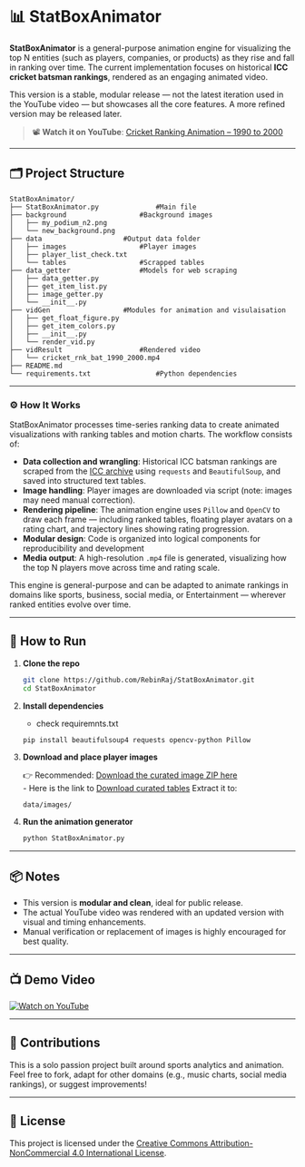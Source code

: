 # 📊 StatBoxAnimator

**StatBoxAnimator** is a general-purpose animation engine for visualizing the top N entities (such as players, companies, or products) as they rise and fall in ranking over time. The current implementation focuses on historical **ICC cricket batsman rankings**, rendered as an engaging animated video.

This version is a stable, modular release — not the latest iteration used in the YouTube video — but showcases all the core features. A more refined version may be released later.

> 📽️ **Watch it on YouTube**: [Cricket Ranking Animation – 1990 to 2000](https://youtu.be/2it1ejeMUxg?si=x3tR690H1IiP3XHM)


---

## 🗂️ Project Structure

```
StatBoxAnimator/
├── StatBoxAnimator.py				#Main file
├── background					#Background images
│   ├── my_podium_n2.png
│   └── new_background.png
├── data					#Output data folder
│   ├── images					#Player images
│   ├── player_list_check.txt		
│   └── tables					#Scrapped tables
├── data_getter					#Models for web scraping
│   ├── data_getter.py
│   ├── get_item_list.py
│   ├── image_getter.py
│   └── __init__.py
├── vidGen					#Modules for animation and visulaisation
│   ├── get_float_figure.py
│   ├── get_item_colors.py
│   ├── __init__.py
│   └── render_vid.py
├── vidResult					#Rendered video
│   └── cricket_rnk_bat_1990_2000.mp4
├── README.md
└── requirements.txt				#Python dependencies
```

---
### ⚙️ How It Works

StatBoxAnimator processes time-series ranking data to create animated visualizations with ranking tables and motion charts. The workflow consists of:

- **Data collection and wrangling**: Historical ICC batsman rankings are scraped from the [ICC archive](https://www.relianceiccrankings.com) using `requests` and `BeautifulSoup`, and saved into structured text tables.
- **Image handling**: Player images are downloaded via script (note: images may need manual correction).
- **Rendering pipeline**: The animation engine uses `Pillow` and `OpenCV` to draw each frame — including ranked tables, floating player avatars on a rating chart, and trajectory lines showing rating progression.
- **Modular design**: Code is organized into logical components for reproducibility and development
- **Media output**: A high-resolution `.mp4` file is generated, visualizing how the top N players move across time and rating scale.

This engine is general-purpose and can be adapted to animate rankings in domains like sports, business, social media, or Entertainment — wherever ranked entities evolve over time.

---

## 🔧 How to Run

1. **Clone the repo**
    ```bash
    git clone https://github.com/RebinRaj/StatBoxAnimator.git
    cd StatBoxAnimator
    ```

2. **Install dependencies**
    - check requiremnts.txt
    ```bash
    pip install beautifulsoup4 requests opencv-python Pillow
    ```

3. **Download and place player images**

    👉 Recommended: [Download the curated image ZIP here](https://drive.google.com/file/d/1HlcYAcI-KswJOxU7k7A3NU5OwtmPAm9N/view?usp=drive_link)  
       - Here is the link to [Download curated tables](https://drive.google.com/file/d/1_nq4hUSniMor5Bxx2Nvg7FSOKRfMk4Je/view?usp=drive_link)
    Extract it to:
    ```
    data/images/
    ```

4. **Run the animation generator**
    ```bash
    python StatBoxAnimator.py
    ```

---

## 📦 Notes

- This version is **modular and clean**, ideal for public release.
- The actual YouTube video was rendered with an updated version with visual and timing enhancements.
- Manual verification or replacement of images is highly encouraged for best quality.

---

## 📺 Demo Video

[![Watch on YouTube](https://img.youtube.com/vi/2it1ejeMUxg/0.jpg)](https://youtu.be/2it1ejeMUxg?si=x3tR690H1IiP3XHM)

---

## 🤝 Contributions

This is a solo passion project built around sports analytics and animation. Feel free to fork, adapt for other domains (e.g., music charts, social media rankings), or suggest improvements!

---

## 📄 License

This project is licensed under the [Creative Commons Attribution-NonCommercial 4.0 International License](https://creativecommons.org/licenses/by-nc/4.0/).
